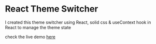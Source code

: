 # React Theme Switcher

I created this theme switcher using React, solid css & useContext hook in React to manage the theme state

check the live demo [here](https://theme-switcher-alpha.vercel.app/)

